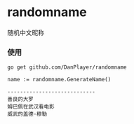 # randomname
随机中文昵称

### 使用
```
go get github.com/DanPlayer/randomname

name := randomname.GenerateName()

----------------------------
善良的大罗
姆巴佩在武汉看电影
威武的盖德·穆勒
```